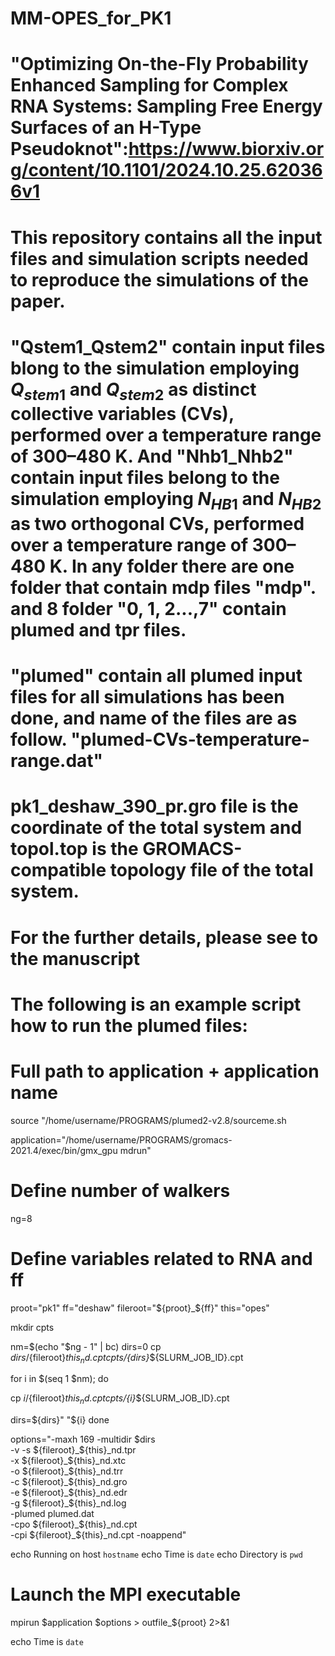 # MM-OPES_for_PK1
# "Optimizing On-the-Fly Probability Enhanced Sampling for Complex RNA Systems: Sampling Free Energy Surfaces of an H-Type Pseudoknot":https://www.biorxiv.org/content/10.1101/2024.10.25.620366v1

# This repository contains all the input files and simulation scripts needed to reproduce the simulations of the paper. 

# "Qstem1_Qstem2" contain input files blong to the simulation employing $Q_{stem1}$ and $Q_{stem2}$ as distinct collective variables (CVs), performed over a temperature range of 300–480 K. And "Nhb1_Nhb2" contain input files belong to the simulation employing $N_{HB1}$ and $N_{HB2}$ as two orthogonal CVs, performed over a temperature range of 300–480 K. In any folder there are one folder that contain mdp files "mdp". and 8 folder "0, 1, 2...,7" contain plumed and tpr files. 

# "plumed" contain all plumed input files for all simulations has been done, and name of the files are as follow. "plumed-CVs-temperature-range.dat"

# pk1_deshaw_390_pr.gro file is the coordinate of the total system and topol.top is the GROMACS-compatible topology file of the total system. 

# For the further details, please see to the manuscript


# The following is an example script how to run the plumed files:





# Full path to application + application name
source "/home/username/PROGRAMS/plumed2-v2.8/sourceme.sh

application="/home/username/PROGRAMS/gromacs-2021.4/exec/bin/gmx_gpu mdrun"

# Define number of walkers
ng=8


# Define variables related to RNA and ff
proot="pk1"
ff="deshaw"
fileroot="${proot}_${ff}"
this="opes"

mkdir cpts

nm=$(echo "$ng - 1" | bc)
dirs=0
cp ${dirs}/${fileroot}_${this}_nd.cpt cpts/${dirs}_${SLURM_JOB_ID}.cpt

for i in $(seq 1 $nm); do

cp ${i}/${fileroot}_${this}_nd.cpt cpts/${i}_${SLURM_JOB_ID}.cpt

dirs=${dirs}" "${i}
done

options="-maxh 169 -multidir $dirs \
-v -s ${fileroot}_${this}_nd.tpr \
-x ${fileroot}_${this}_nd.xtc \
-o ${fileroot}_${this}_nd.trr \
-c ${fileroot}_${this}_nd.gro \
-e ${fileroot}_${this}_nd.edr \
-g ${fileroot}_${this}_nd.log \
-plumed plumed.dat \
-cpo ${fileroot}_${this}_nd.cpt \
-cpi ${fileroot}_${this}_nd.cpt -noappend"

echo Running on host `hostname`
echo Time is `date`
echo Directory is `pwd`

# Launch the MPI executable

mpirun $application $options > outfile_${proot} 2>&1

echo Time is `date`

